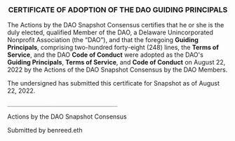 ### <p align="center">CERTIFICATE OF ADOPTION OF THE DAO GUIDING PRINCIPALS</p>

<p>
The Actions by the DAO Snapshot Consensus certifies that he or she is the duly elected, qualified Member of the DAO, a Delaware Unincorporated Nonprofit Association (the “DAO”), 
and that the foregoing <b>Guiding Principals</b>, comprising two-hundred forty-eight (248) lines, the <b>Terms of Service</b>, and the DAO <b>Code of Conduct</b> were adopted as the DAO's <b>Guiding Principals</b>, <b>Terms of Service</b>, and <b>Code of Conduct</b> on August 22, 2022 by the Actions of the DAO Snapshot Consensus by the DAO Members.

The undersigned has submitted this certificate for Snapshot as of August 22, 2022.

</p>

`___________________________________`

<p>Actions by the DAO Snapshot Consensus</p>
<p>Submitted by benreed.eth</p>
